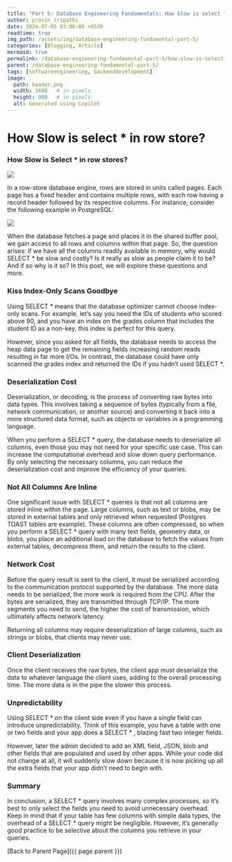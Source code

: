 ```yaml
---
title: "Part 5: Database Engineering Fundamentals: How Slow is select * in row store"
author: pravin_tripathi
date: 2024-07-05 03:00:00 +0530
readtime: true
img_path: /assets/img/database-engineering-fundamental-part-5/
categories: [Blogging, Article]
mermaid: true
permalink: /database-engineering-fundamental-part-5/how-slow-is-select-in-row-store/
parent: /database-engineering-fundamental-part-5/
tags: [softwareengineering, backenddevelopment]
image:
  path: header.png
  width: 1600   # in pixels
  height: 900   # in pixels
  alt: Generated using Copilot
---
```

# How Slow is select * in row store?

### How Slow is Select * in row stores?

![](2024-03-20_17-26-30-7f5136634d34e8e848be026eef2adaeb.png)

In a row-store database engine, rows are stored in units called pages. Each page has a fixed header and contains multiple rows, with each row having a record header followed by its respective columns. For instance, consider the following example in PostgreSQL:

![](2024-03-20_17-26-31-4b709a82d858aecf507336eac0eebba2.png)

When the database fetches a page and places it in the shared buffer pool, we gain access to all rows and columns within that page. So, the question arises: if we have all the columns readily available in memory, why would SELECT * be slow and costly? Is it really as slow as people claim it to be? And if so why is it so? In this post, we will explore these questions and more.

### **Kiss Index-Only Scans Goodbye**

Using SELECT * means that the database optimizer cannot choose index-only scans. For example, let’s say you need the IDs of students who scored above 90, and you have an index on the grades column that includes the student ID as a non-key, this index is perfect for this query.

However, since you asked for all fields, the database needs to access the heap data page to get the remaining fields increasing random reads resulting in far more I/Os. In contrast, the database could have only scanned the grades index and returned the IDs if you hadn’t used SELECT *.

### **Deserialization Cost**

Deserialization, or decoding, is the process of converting raw bytes into data types. This involves taking a sequence of bytes (typically from a file, network communication, or another source) and converting it back into a more structured data format, such as objects or variables in a programming language.

When you perform a SELECT * query, the database needs to deserialize all columns, even those you may not need for your specific use case. This can increase the computational overhead and slow down query performance. By only selecting the necessary columns, you can reduce the deserialization cost and improve the efficiency of your queries.

### **Not All Columns Are Inline**

One significant issue with SELECT * queries is that not all columns are stored inline within the page. Large columns, such as text or blobs, may be stored in external tables and only retrieved when requested (Postgres TOAST tables are example). These columns are often compressed, so when you perform a SELECT * query with many text fields, geometry data, or blobs, you place an additional load on the database to fetch the values from external tables, decompress them, and return the results to the client.

### **Network Cost**

Before the query result is sent to the client, it must be serialized according to the communication protocol supported by the database. The more data needs to be serialized, the more work is required from the CPU. After the bytes are serialized, they are transmitted through TCP/IP. The more segments you need to send, the higher the cost of transmission, which ultimately affects network latency.

Returning all columns may require deserialization of large columns, such as strings or blobs, that clients may never use.

### **Client Deserialization**

Once the client receives the raw bytes, the client app must deserialize the data to whatever language the client uses, adding to the overall processing time. The more data is in the pipe the slower this process.

### **Unpredictability**

Using SELECT * on the client side even if you have a single field can introduce unpredictability. Think of this example, you have a table with one or two fields and your app does a SELECT * , blazing fast two integer fields.

However, later the admin decided to add an XML field, JSON, blob and other fields that are populated and used by other apps. While your code did not change at all, it will suddenly slow down because it is now picking up all the extra fields that your app didn’t need to begin with.

### **Summary**

In conclusion, a SELECT * query involves many complex processes, so it’s best to only select the fields you need to avoid unnecessary overhead. Keep in mind that if your table has few columns with simple data types, the overhead of a SELECT * query might be negligible. However, it’s generally good practice to be selective about the columns you retrieve in your queries.

[Back to Parent Page]({{ page.parent }})